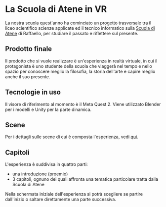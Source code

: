 # La Scuola di Atene in VR

La nostra scuola quest'anno ha cominciato un progetto trasversale tra il liceo scientifico scienze applicate ed il tecnico informatico sulla [Scuola di Atene](https://it.wikipedia.org/wiki/Scuola_di_Atene) di Raffaello, per studiare il passato e riflettere sul presente.

## Prodotto finale

Il prodotto che si vuole realizzare è un'esperienza in realtà virtuale, in cui il protagonista è uno studente della scuola che viaggerà nel tempo e nello spazio per conoscere meglio la filosofia, la storia dell'arte e capire meglio anche il suo presente.

## Tecnologie in uso

Il visore di riferimento al momento è il Meta Quest 2. Viene utilizzato Blender per i modelli e Unity per la parte dinamica.

## Scene

Per i dettagli sulle scene di cui è composta l'esperienza, vedi [qui](./scene/README.md).

## Capitoli

L'esperienza è suddivisa in quattro parti:

- una introduzione (proemio)
- 3 capitoli, ognuno dei quali affronta una tematica particolare tratta dalla Scuola di Atene

Nella schermata iniziale dell'esperienza si potrà scegliere se partire dall'inizio o saltare direttamente una parte successiva.
